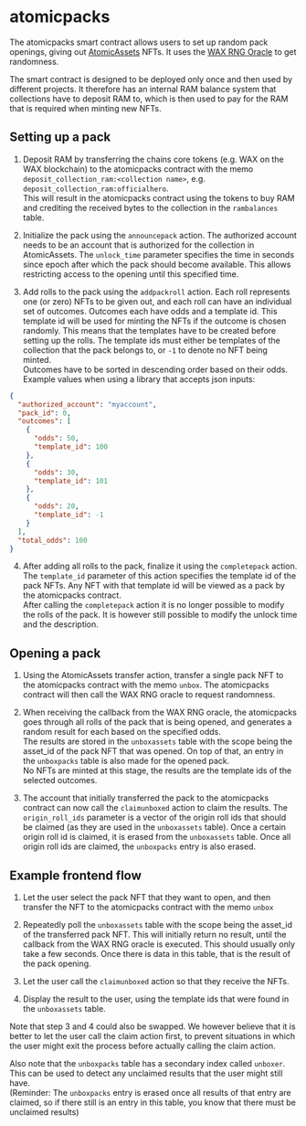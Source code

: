 
# atomicpacks

The atomicpacks smart contract allows users to set up random pack openings, giving out [AtomicAssets](https://github.com/pinknetworkx/atomicassets-contract) NFTs. It uses the [WAX RNG Oracle](https://github.com/worldwide-asset-exchange/wax-orng) to get randomness.

The smart contract is designed to be deployed only once and then used by different projects. It therefore has an internal RAM balance system that collections have to deposit RAM to, which is then used to pay for the RAM that is required when minting new NFTs.

## Setting up a pack

 1. Deposit RAM by transferring the chains core tokens (e.g. WAX on the WAX blockchain) to the atomicpacks contract with the memo `deposit_collection_ram:<collection name>`, e.g. `deposit_collection_ram:officialhero`. \
This will result in the atomicpacks contract using the tokens to buy RAM and crediting the received bytes to the collection in the `rambalances` table.

 2. Initialize the pack using the `announcepack` action. The authorized account needs to be an account that is authorized for the collection in AtomicAssets. The `unlock_time` parameter specifies the time in seconds since epoch after which the pack should become available. This allows restricting access to the opening until this specified time.

 3. Add rolls to the pack using the `addpackroll` action. Each roll represents one (or zero) NFTs to be given out, and each roll can have an individual set of outcomes. Outcomes each have odds and a template id. This template id will be used for minting the NFTs if the outcome is chosen randomly. This means that the templates have to be created before setting up the rolls. The template ids must either be templates of the collection that the pack belongs to, or `-1` to denote no NFT being minted. \
Outcomes have to be sorted in descending order based on their odds. \
Example values when using a library that accepts json inputs:
```json
{
  "authorized_account": "myaccount",
  "pack_id": 0,
  "outcomes": [
    {
      "odds": 50,
      "template_id": 100
    },
    {
      "odds": 30,
      "template_id": 101
    },
    {
      "odds": 20,
      "template_id": -1
    }
  ],
  "total_odds": 100
}
```

 4. After adding all rolls to the pack, finalize it using the `completepack` action. The `template_id` parameter of this action specifies the template id of the pack NFTs. Any NFT with that template id will be viewed as a pack by the atomicpacks contract. \
After calling the `completepack` action it is no longer possible to modify the rolls of the pack. It is however still possible to modify the unlock time and the description.

## Opening a pack

 1. Using the AtomicAssets transfer action, transfer a single pack NFT to the atomicpacks contract with the memo `unbox`. The atomicpacks contract will then call the WAX RNG oracle to request randomness.

 2. When receiving the callback from the WAX RNG oracle, the atomicpacks goes through all rolls of the pack that is being opened, and generates a random result for each based on the specified odds. \
The results are stored in the `unboxassets` table with the scope being the asset_id of the pack NFT that was opened. On top of that, an entry in the `unboxpacks` table is also made for the opened pack. \
No NFTs are minted at this stage, the results are the template ids of the selected outcomes.

3. The account that initially transferred the pack to the atomicpacks contract can now call the `claimunboxed` action to claim the results. The `origin_roll_ids` parameter is a vector of the origin roll ids that should be claimed (as they are used in the `unboxassets` table). Once a certain origin roll id is claimed, it is erased from the `unboxassets` table. Once all origin roll ids are claimed, the `unboxpacks` entry is also erased.

## Example frontend flow

 1. Let the user select the pack NFT that they want to open, and then transfer the NFT to the atomicpacks contract with the memo `unbox`
 
 2. Repeatedly poll the `unboxassets` table with the scope being the asset_id of the transferred pack NFT. This will initially return no result, until the callback from the WAX RNG oracle is executed. This should usually only take a few seconds. Once there is data in this table, that is the result of the pack opening.

3. Let the user call the `claimunboxed` action so that they receive the NFTs.

4. Display the result to the user, using the template ids that were found in the `unboxassets` table.

Note that step 3 and 4 could also be swapped. We however believe that it is better to let the user call the claim action first, to prevent situations in which the user might exit the process before actually calling the claim action.

Also note that the `unboxpacks` table has a secondary index called `unboxer`. This can be used to detect any unclaimed results that the user might still have. \
(Reminder: The `unboxpacks` entry is erased once all results of that entry are claimed, so if there still is an entry in this table, you know that there must be unclaimed results)
